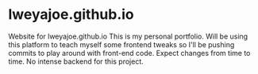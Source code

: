 # lweyajoe.github.io
Website for lweyajoe.github.io
This is my personal portfolio. Will be using this platform to teach myself some frontend tweaks so I'll be pushing commits to play around with front-end code. Expect changes from time to time. No intense backend for this project.
